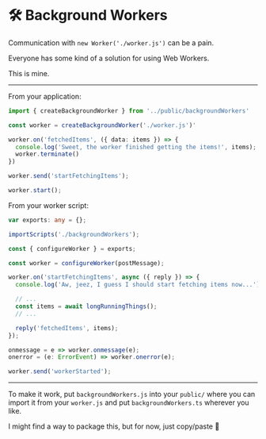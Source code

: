 # 🛠 Background Workers

Communication with `new Worker('./worker.js')` can be a pain.

Everyone has some kind of a solution for using Web Workers.

This is mine.

---

From your application:

```ts
import { createBackgroundWorker } from '../public/backgroundWorkers'

const worker = createBackgroundWorker('./worker.js')'

worker.on('fetchedItems', ({ data: items }) => {
  console.log('Sweet, the worker finished getting the items!', items);
  worker.terminate()
})

worker.send('startFetchingItems');

worker.start();
```

From your worker script:

```ts
var exports: any = {};

importScripts('./backgroundWorkers');

const { configureWorker } = exports;

const worker = configureWorker(postMessage);

worker.on('startFetchingItems', async ({ reply }) => {
  console.log('Aw, jeez, I guess I should start fetching items now...');

  // ...
  const items = await longRunningThings();
  // ...

  reply('fetchedItems', items);
});

onmessage = e => worker.onmessage(e);
onerror = (e: ErrorEvent) => worker.onerror(e);

worker.send('workerStarted');
```

---

To make it work, put `backgroundWorkers.js` into your `public/` where you can import it from your `worker.js` and put `backgroundWorkers.ts` wherever you like.

I might find a way to package this, but for now, just copy/paste 🧐
